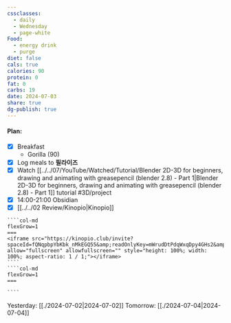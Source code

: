 ```yaml
---
cssclasses:
  - daily
  - Wednesday
  - page-white
Food:
  - energy drink
  - purge
diet: false
cals: true
calories: 90
protein: 0
fat: 0
carbs: 19
date: 2024-07-03
share: true
dg-publish: true
---
```

#### Plan:
- [x] Breakfast
	- Gorilla (90)
- [x] Log meals to **필라이즈**
- [x] Watch [[../../07/YouTube/Watched/Tutorial/Blender 2D-3D for beginners, drawing and animating with greasepencil (blender 2.8) - Part 1|Blender 2D-3D for beginners, drawing and animating with greasepencil (blender 2.8) - Part 1]] tutorial #3D/project
- [x] 14:00-21:00 Obsidian
- [x] [[../../02 Review/Kinopio|Kinopio]]
`````col
````col-md
flexGrow=1
===
<iframe src="https://kinopio.club/invite?spaceId=fQNqpbpYbKbk_nMkEGQ55&amp;readOnlyKey=mWrudDtPdqWxqDpy4GHs2&amp;name=cara" allow="fullscreen" allowfullscreen="" style="height: 100%; width: 100%; aspect-ratio: 1 / 1;"></iframe>
````
````col-md
flexGrow=1
===

````
`````
Yesterday: [[./2024-07-02|2024-07-02]]
Tomorrow: [[./2024-07-04|2024-07-04]]